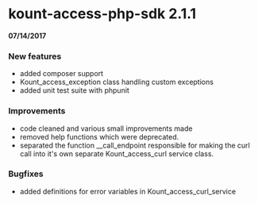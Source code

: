 kount-access-php-sdk 2.1.1
===========================
**07/14/2017**

### New features
* added composer support
* Kount_access_exception class handling custom exceptions
* added unit test suite with phpunit

### Improvements
* code cleaned and various small improvements made
* removed help functions which were deprecated.
* separated the function __call_endpoint responsible for making the curl call into it's own separate Kount_access_curl service class.

### Bugfixes
* added definitions for error variables in Kount_access_curl_service
